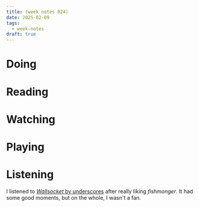 ```yaml
---
title: (week notes 024)
date: 2025-02-09
tags:
  - week-notes
draft: true
---
```

# Doing

# Reading

# Watching

# Playing

# Listening
I listened to [*Wallsocket* by underscores](https://underscores.bandcamp.com/album/wallsocket) after really liking *fishmonger*. It had some good moments, but on the whole, I wasn't a fan.